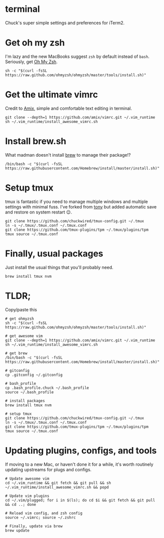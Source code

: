 # terminal
Chuck's super simple settings and preferences for iTerm2.

# Get oh my zsh
I'm lazy and the new MacBooks suggest `zsh` by default instead of `bash`. Seriously, get [Oh My Zsh](https://ohmyz.sh/).

```
sh -c "$(curl -fsSL https://raw.github.com/ohmyzsh/ohmyzsh/master/tools/install.sh)"
```

# Get the ultimate vimrc
Credit to [Amix](https://github.com/amix/vimrc), simple and comfortable text editing in terminal.
```
git clone --depth=1 https://github.com/amix/vimrc.git ~/.vim_runtime
sh ~/.vim_runtime/install_awesome_vimrc.sh
```

# Install brew.sh
What madman doesn't install [brew](https://brew.sh) to manage their package!?

```
/bin/bash -c "$(curl -fsSL https://raw.githubusercontent.com/Homebrew/install/master/install.sh)"
```

# Setup tmux
tmux is fantastic if you need to manage multiple windows and multiple settings with minimal fuss. I've forked from [tony](http://tony.github.io/tmux-config/) but added automatic save and restore on system restart 😉.

```
git clone https://github.com/chuckwired/tmux-config.git ~/.tmux
ln -s ~/.tmux/.tmux.conf ~/.tmux.conf
git clone https://github.com/tmux-plugins/tpm ~/.tmux/plugins/tpm
tmux source ~/.tmux.conf
```

# Finally, usual packages
Just install the usual things that you'll probably need.

```
brew install tmux nvm
```
# TLDR;

Copy/paste this
```
# get ohmyzsh
sh -c "$(curl -fsSL https://raw.github.com/ohmyzsh/ohmyzsh/master/tools/install.sh)"

# get awesome vim
git clone --depth=1 https://github.com/amix/vimrc.git ~/.vim_runtime
sh ~/.vim_runtime/install_awesome_vimrc.sh

# get brew
/bin/bash -c "$(curl -fsSL https://raw.githubusercontent.com/Homebrew/install/master/install.sh)"

# gitconfig
cp .gitconfig ~/.gitconfig

# bash_profile
cp .bash_profile.chuck ~/.bash_profile
source ~/.bash_profile

# install packages
brew install tmux nvm

# setup tmux
git clone https://github.com/chuckwired/tmux-config.git ~/.tmux
ln -s ~/.tmux/.tmux.conf ~/.tmux.conf
git clone https://github.com/tmux-plugins/tpm ~/.tmux/plugins/tpm
tmux source ~/.tmux.conf
```

# Updating plugins, configs, and tools
If moving to a new Mac, or haven't done it for a while, it's worth routinely updating upstreams for plugs and configs.

```
# Update awesome vim
cd ~/.vim_runtime && git fetch && git pull && sh ~/.vim_runtime/install_awesome_vimrc.sh && popd

# Update vim plugins
cd ~/.vim/plugged; for i in $(ls); do cd $i && git fetch && git pull && cd ..; done

# Reload vim config, and zsh config
source ~/.vimrc; source ~/.zshrc

# Finally, update via brew
brew update
```
